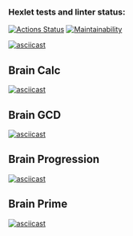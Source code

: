### Hexlet tests and linter status:
[![Actions Status](https://github.com/voxsilly/python-project-49/actions/workflows/hexlet-check.yml/badge.svg)](https://github.com/voxsilly/python-project-49/actions)
[![Maintainability](https://api.codeclimate.com/v1/badges/69c18eac89cf0bc5cca5/maintainability)](https://codeclimate.com/github/voxsilly/python-project-49/maintainability)

[![asciicast](https://asciinema.org/a/WPgiZf3Zce4J9Wg6AndhFw9X5.svg)](https://asciinema.org/a/WPgiZf3Zce4J9Wg6AndhFw9X5)

## Brain Calc
[![asciicast](https://asciinema.org/a/uHM51pos6SXsrvGWykKy9tefH.svg)](https://asciinema.org/a/uHM51pos6SXsrvGWykKy9tefH)

## Brain GCD
[![asciicast](https://asciinema.org/a/lTpODJyKmXk0gh09Bpm0t7hfr.svg)](https://asciinema.org/a/lTpODJyKmXk0gh09Bpm0t7hfr)

## Brain Progression
[![asciicast](https://asciinema.org/a/CQXVSHWPA0HPcPsUSOISc8c00.svg)](https://asciinema.org/a/CQXVSHWPA0HPcPsUSOISc8c00)

## Brain Prime
[![asciicast](https://asciinema.org/a/mXnsRze8ZTeaMoa0GgreTd8W2.svg)](https://asciinema.org/a/mXnsRze8ZTeaMoa0GgreTd8W2)

